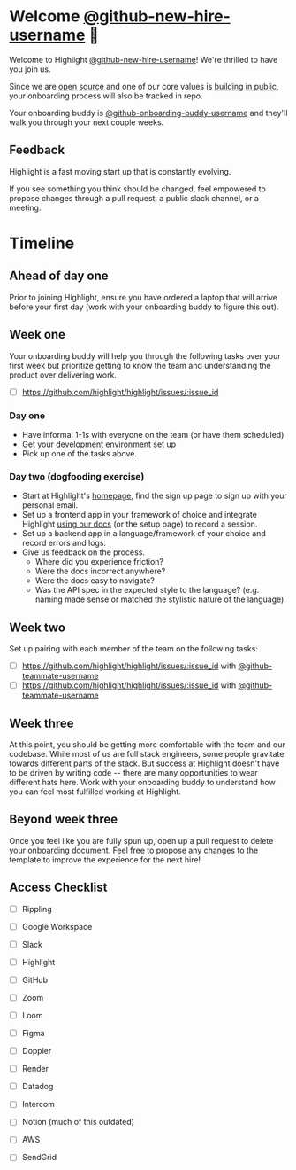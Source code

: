 <!--- 
Instructions for onboarding buddy:

* cp 000-template.md 001-github-new-hire-username.md
* Make appropriate changes to this template given who you are onboarding.
-->

# Welcome [@github-new-hire-username](https://github.com/github-new-hire-username) 👋

Welcome to Highlight [@github-new-hire-username](https://github.com/github-new-hire-username)! We're thrilled to have you join us.

Since we are [open source](https://news.ycombinator.com/item?id=34897645) and one of our core values is [building in public](https://www.highlight.io/docs/general/company/values#we-build-in-public), your onboarding process will also be tracked in repo.

Your onboarding buddy is [@github-onboarding-buddy-username](https://github.com/github-onboarding-buddy-username) and they'll walk you through your next couple weeks.

## Feedback

Highlight is a fast moving start up that is constantly evolving.

If you see something you think should be changed, feel empowered to propose changes through a pull request, a public slack channel, or a meeting. 

# Timeline

## Ahead of day one

Prior to joining Highlight, ensure you have ordered a laptop that will arrive before your first day (work with your onboarding buddy to figure this out).

## Week one

Your onboarding buddy will help you through the following tasks over your first week but prioritize getting to know the team and understanding the product over delivering work. 

- [ ] https://github.com/highlight/highlight/issues/:issue_id

### Day one

* Have informal 1-1s with everyone on the team (or have them scheduled)
* Get your [development environment](https://www.highlight.io/docs/getting-started/self-host/self-hosted-hobby-guide) set up
* Pick up one of the tasks above.

### Day two (dogfooding exercise)

- Start at Highlight's [homepage](https://www.highlight.io/), find the sign up page to sign up with your personal email.
- Set up a frontend app in your framework of choice and integrate Highlight [using our docs](https://www.highlight.io/docs/getting-started/overview) (or the setup page) to record a session.
- Set up a backend app in a language/framework of your choice and record errors and logs.
- Give us feedback on the process.
    - Where did you experience friction?
    - Were the docs incorrect anywhere?
    - Were the docs easy to navigate?
    - Was the API spec in the expected style to the language? (e.g. naming made sense or matched the stylistic nature of the language).

## Week two

Set up pairing with each member of the team on the following tasks:

- [ ] https://github.com/highlight/highlight/issues/:issue_id with [@github-teammate-username](https://github.com/github-teammate-username)
- [ ] https://github.com/highlight/highlight/issues/:issue_id with [@github-teammate-username](https://github.com/github-teammate-username)

## Week three

At this point, you should be getting more comfortable with the team and our codebase. While most of us are full stack engineers, some people gravitate towards different parts of the stack. But success at Highlight doesn't have to be driven by writing code -- there are many opportunities to wear different hats here. Work with your onboarding buddy to understand how you can feel most fulfilled working at Highlight.

## Beyond week three

Once you feel like you are fully spun up, open up a pull request to delete your onboarding document. Feel free to propose any changes to the template to improve the experience for the next hire!

## Access Checklist

- [ ] Rippling
- [ ] Google Workspace
- [ ] Slack
- [ ] Highlight
- [ ] GitHub
- [ ] Zoom
- [ ] Loom
- [ ] Figma
- [ ] Doppler
- [ ] Render
- [ ] Datadog
- [ ] Intercom
- [ ] Notion (much of this outdated)
- [ ] AWS
- [ ] SendGrid


